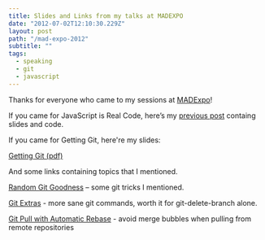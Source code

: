 ```yaml
---
title: Slides and Links from my talks at MADEXPO
date: "2012-07-02T12:10:30.229Z"
layout: post
path: "/mad-expo-2012"
subtitle: ""
tags:
  - speaking
  - git
  - javascript
---
```


Thanks for everyone who came to my sessions at <a href="http://madexpo.us/">MADExpo</a>!

If you came for JavaScript is Real Code, here’s my <a href="/javascript-is-real-code-slides-and-sample">previous post</a> containg slides and code.

If you came for Getting Git, here're my slides:

<a href="http://f.cl.ly/items/2w3B0V1p3q1n1v1n342y/getting%20git.pdf">Getting Git (pdf)</a>

And some links containing topics that I mentioned.

<a href="/random-git-goodness">Random Git Goodness</a> – some git tricks I mentioned.

<a href="https://github.com/visionmedia/git-extras">Git Extras</a> - more sane git commands, worth it for git-delete-branch alone.

<a href="http://stevenharman.net/git-pull-with-automatic-rebase">Git Pull with Automatic Rebase</a> - avoid merge bubbles when pulling from remote repositories

